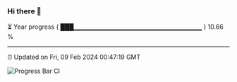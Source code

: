 ### Hi there 👋

⏳ Year progress { ███▁▁▁▁▁▁▁▁▁▁▁▁▁▁▁▁▁▁▁▁▁▁▁▁▁▁▁ } 10.66 %

---

⏰ Updated on Fri, 09 Feb 2024 00:47:19 GMT

![Progress Bar CI](https://github.com/liununu/liununu/workflows/Progress%20Bar%20CI/badge.svg)
